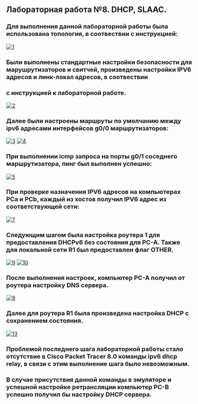 ## Лабораторная работа №8. DHCP, SLAAC.

### Для выполнения данной лабораторной работы была использована топология, в соотвествии с инструкцией:

<a href="https://ibb.co/HrsLz6P"><img src="https://i.ibb.co/WcwNyZz/1.jpg" alt="1" border="0"></a>

### Были выполнены стандартные настройки безопасности для марушрутизаторов и свитчей, произведены настройки IPV6 адресов и линк-локал адресов, в соотвествии 
### c инструкцией к лабораторной работе.

<a href="https://ibb.co/N15PS7W"><img src="https://i.ibb.co/gvNpV6t/2.jpg" alt="2" border="0"></a>

### Далее были настроены маршруты по умолчанию между ipv6 адресами интерфейсов g0/0 маршрутизаторов:
<a href="https://ibb.co/SQpt4Lq"><img src="https://i.ibb.co/DGn9Hq3/3.jpg" alt="3" border="0"></a>
<a href="https://ibb.co/ckyHdRW"><img src="https://i.ibb.co/VJLZ8bF/4.jpg" alt="4" border="0"></a>
### При выполнении icmp запроса на порты g0/1 соседнего маршрутизатора, пинг был выполнен успешно:
<a href="https://ibb.co/1LBsz0V"><img src="https://i.ibb.co/9NBwZpX/5.jpg" alt="5" border="0"></a>
### При проверке назначения IPV6 адресов на компьютерах PCa и PCb, каждый из хостов получил IPV6 адрес из соответствующей сети:
<a href="https://ibb.co/WGpXGQ6"><img src="https://i.ibb.co/fqGWqb2/7.jpg" alt="7" border="0"></a>
### Следующим шагом была настройка роутера 1 для предоставления DHCPv6 без состояния для PC-A. Также для локальной сети R1 был предоставлен флаг OTHER.
<a href="https://imgbb.com/"><img src="https://i.ibb.co/xX8sbJK/9.jpg" alt="9" border="0"></a>
<a href="https://imgbb.com/"><img src="https://i.ibb.co/RBSr5Hs/10.jpg" alt="10" border="0"></a>
### После выполнения настроек, компьютер PC-A получил от роутера настройку DNS сервера.
<a href="https://ibb.co/9w2QLqD"><img src="https://i.ibb.co/cbt4HNB/8.jpg" alt="8" border="0"></a>
### Далее для роутера R1 была произведена настройка DHCP c сохранением состояния.
<a href="https://imgbb.com/"><img src="https://i.ibb.co/pwfnrpr/13.jpg" alt="13" border="0"></a>
### Проблемой последнего шага лабораторной работы стало отсутствие в Cisco Packet Tracer 8.0 команды ipv6 dhcp relay, в связи с этим выполнение шага было невозможным.
### В случае присутствия данной команды в эмуляторе и успешной настройке ретрансляции компьютер PC-B успешно получил бы настройку DHCP сервера.



